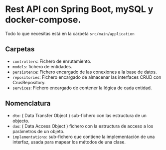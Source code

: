 # Rest API con Spring Boot, mySQL y docker-compose.

Todo lo que necesitas está en la carpeta `src/main/application`

## Carpetas
  - `controllers`: Fichero de enrutamiento.
  - `models`: fichero de entidades.
  - `persistence`: Fichero encargado de las conexiones a la base de datos.
  - `repositories`: Fichero encargado de almacenar las interfaces CRUD con CrusRepository.
  - `services`: Fichero encargado de contener la lógica de cada entidad.

## Nomenclatura
  - `dto`: ( Data Transfer Object ) sub-fichero con las estructura de un objecto.
  - `dao`: ( Data Access Object ) fichero con la estructura de acceso a los parámetros de un objeto.
  - `implementations`: sub-fichero que contiene la implementación de una interfaz, usada para mapear los métodos de una clase.
